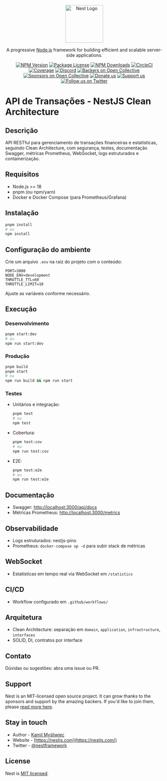 <p align="center">
  <a href="http://nestjs.com/" target="blank"><img src="https://nestjs.com/img/logo-small.svg" width="120" alt="Nest Logo" /></a>
</p>

[circleci-image]: https://img.shields.io/circleci/build/github/nestjs/nest/master?token=abc123def456
[circleci-url]: https://circleci.com/gh/nestjs/nest

  <p align="center">A progressive <a href="http://nodejs.org" target="_blank">Node.js</a> framework for building efficient and scalable server-side applications.</p>
    <p align="center">
<a href="https://www.npmjs.com/~nestjscore" target="_blank"><img src="https://img.shields.io/npm/v/@nestjs/core.svg" alt="NPM Version" /></a>
<a href="https://www.npmjs.com/~nestjscore" target="_blank"><img src="https://img.shields.io/npm/l/@nestjs/core.svg" alt="Package License" /></a>
<a href="https://www.npmjs.com/~nestjscore" target="_blank"><img src="https://img.shields.io/npm/dm/@nestjs/common.svg" alt="NPM Downloads" /></a>
<a href="https://circleci.com/gh/nestjs/nest" target="_blank"><img src="https://img.shields.io/circleci/build/github/nestjs/nest/master" alt="CircleCI" /></a>
<a href="https://coveralls.io/github/nestjs/nest?branch=master" target="_blank"><img src="https://coveralls.io/repos/github/nestjs/nest/badge.svg?branch=master#9" alt="Coverage" /></a>
<a href="https://discord.gg/G7Qnnhy" target="_blank"><img src="https://img.shields.io/badge/discord-online-brightgreen.svg" alt="Discord"/></a>
<a href="https://opencollective.com/nest#backer" target="_blank"><img src="https://opencollective.com/nest/backers/badge.svg" alt="Backers on Open Collective" /></a>
<a href="https://opencollective.com/nest#sponsor" target="_blank"><img src="https://opencollective.com/nest/sponsors/badge.svg" alt="Sponsors on Open Collective" /></a>
  <a href="https://paypal.me/kamilmysliwiec" target="_blank"><img src="https://img.shields.io/badge/Donate-PayPal-ff3f59.svg" alt="Donate us"/></a>
    <a href="https://opencollective.com/nest#sponsor"  target="_blank"><img src="https://img.shields.io/badge/Support%20us-Open%20Collective-41B883.svg" alt="Support us"></a>
  <a href="https://twitter.com/nestframework" target="_blank"><img src="https://img.shields.io/twitter/follow/nestframework.svg?style=social&label=Follow" alt="Follow us on Twitter"></a>
</p>
  <!--[![Backers on Open Collective](https://opencollective.com/nest/backers/badge.svg)](https://opencollective.com/nest#backer)
  [![Sponsors on Open Collective](https://opencollective.com/nest/sponsors/badge.svg)](https://opencollective.com/nest#sponsor)-->

# API de Transações - NestJS Clean Architecture

## Descrição

API RESTful para gerenciamento de transações financeiras e estatísticas, seguindo Clean Architecture, com segurança, testes, documentação Swagger, métricas Prometheus, WebSocket, logs estruturados e containerização.

## Requisitos

- Node.js >= 18
- pnpm (ou npm/yarn)
- Docker e Docker Compose (para Prometheus/Grafana)

## Instalação

```bash
pnpm install
# ou
npm install
```

## Configuração do ambiente

Crie um arquivo `.env` na raiz do projeto com o conteúdo:

```
PORT=3000
NODE_ENV=development
THROTTLE_TTL=60
THROTTLE_LIMIT=10
```

Ajuste as variáveis conforme necessário.

## Execução

### Desenvolvimento

```bash
pnpm start:dev
# ou
npm run start:dev
```

### Produção

```bash
pnpm build
pnpm start
# ou
npm run build && npm run start
```

### Testes

- Unitários e integração:
  ```bash
  pnpm test
  # ou
  npm test
  ```
- Cobertura:
  ```bash
  pnpm test:cov
  # ou
  npm run test:cov
  ```
- E2E:
  ```bash
  pnpm test:e2e
  # ou
  npm run test:e2e
  ```

## Documentação

- Swagger: [http://localhost:3000/api/docs](http://localhost:3000/api/docs)
- Métricas Prometheus: [http://localhost:3000/metrics](http://localhost:3000/metrics)

## Observabilidade

- Logs estruturados: nestjs-pino
- Prometheus: `docker-compose up -d` para subir stack de métricas

## WebSocket

- Estatísticas em tempo real via WebSocket em `/statistics`

## CI/CD

- Workflow configurado em `.github/workflows/`

## Arquitetura

- Clean Architecture: separação em `domain`, `application`, `infrastructure`, `interfaces`
- SOLID, DI, contratos por interface

## Contato

Dúvidas ou sugestões: abra uma issue ou PR.

## Support

Nest is an MIT-licensed open source project. It can grow thanks to the sponsors and support by the amazing backers. If you'd like to join them, please [read more here](https://docs.nestjs.com/support).

## Stay in touch

- Author - [Kamil Myśliwiec](https://twitter.com/kammysliwiec)
- Website - [https://nestjs.com](https://nestjs.com/)
- Twitter - [@nestframework](https://twitter.com/nestframework)

## License

Nest is [MIT licensed](https://github.com/nestjs/nest/blob/master/LICENSE).
